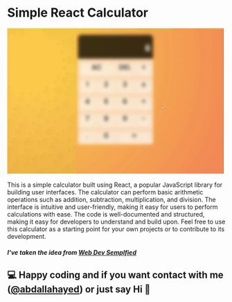 # Simple React Calculator

![calculator preview](calculator.gif)

This is a simple calculator built using React, a popular JavaScript library for building user interfaces. The calculator can perform basic arithmetic operations such as addition, subtraction, multiplication, and division. The interface is intuitive and user-friendly, making it easy for users to perform calculations with ease. The code is well-documented and structured, making it easy for developers to understand and build upon. Feel free to use this calculator as a starting point for your own projects or to contribute to its development.

##### I've taken the idea from [Web Dev Semplfied](https://www.youtube.com/@WebDevSimplified)

## 💻 Happy coding and if you want contact with me ([@abdallahayed](https://www.linkedin.com/in/abdalla-ayed-930106207/)) or just say Hi 👋

